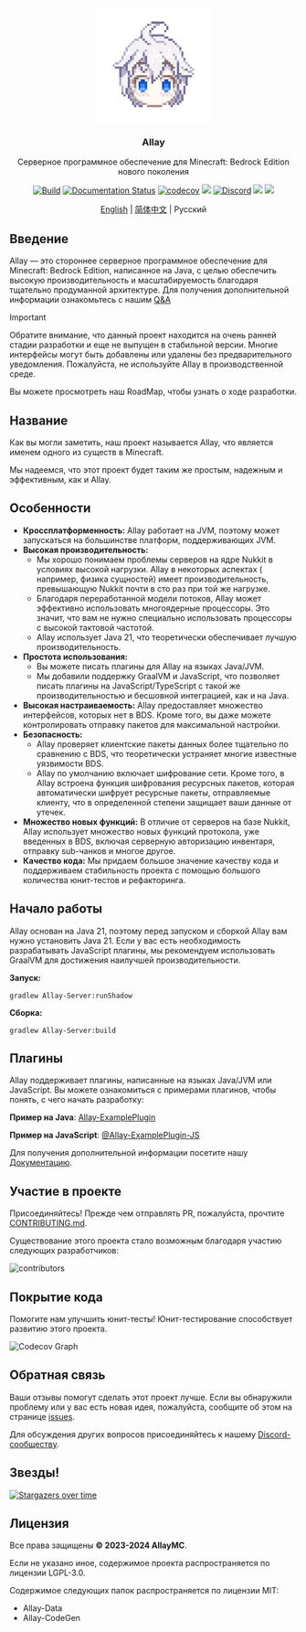 <!-- PROJECT LOGO -->
<br/>
<div align="center">

<a href="https://github.com/AllayMC/Allay">
    <img src="docs/assets/logo/allay-chan-640x.png" alt="Logo" width="200" height="200">
</a>
<h3 align="center">Allay</h3>

Серверное программное обеспечение для Minecraft: Bedrock Edition нового поколения

<a href="https://github.com/AllayMC/Allay/actions"><img src="https://github.com/AllayMC/Allay/actions/workflows/gradle.yml/badge.svg" alt="Build"/></a>
<a href="https://docs.allaymc.org/zh"><img src="https://readthedocs.org/projects/allaymc/badge/?version=latest" alt="Documentation Status"></a>
[![codecov](https://codecov.io/gh/AllayMC/Allay/graph/badge.svg?token=EI8EDEKI51)](https://codecov.io/gh/AllayMC/Allay)
<a href="https://app.codacy.com/gh/AllayMC/Allay/dashboard"><img src="https://app.codacy.com/project/badge/Grade/30e264923da2425a8b777a84b4028334"></a>
<a href="https://discord.gg/ngkkE4hPTU"><img src="https://img.shields.io/discord/1147136608290750526?label=discord&color=7289DA&logo=discord" alt="Discord" /></a>
<a href="https://feedback.minecraft.net/hc/en-us/sections/360001186971-Release-Changelogs"><img src="https://img.shields.io/badge/minecraft-v1.21.20%20(Bedrock)-green" /></a>
<img src="https://img.shields.io/badge/protocol-712-blue">

[English](README.md) | [简体中文](README.zh.md) | Русский
</div>

## Введение

[//]: # (Allay - самое миленькое программное обеспечение в мире!)

Allay — это стороннее серверное программное обеспечение для Minecraft: Bedrock Edition, написанное на Java, с целью
обеспечить высокую производительность и масштабируемость благодаря тщательно продуманной архитектуре. Для получения
дополнительной информации ознакомьтесь с нашим [Q&A](docs/Q&A.zh.md)

> [!IMPORTANT]
> Обратите внимание, что данный проект находится на очень ранней стадии разработки и еще не выпущен в стабильной версии.
> Многие интерфейсы могут быть добавлены или удалены без предварительного уведомления. Пожалуйста, не используйте Allay
> в производственной среде.
>
> Вы можете просмотреть наш RoadMap, чтобы узнать о ходе разработки.

## Название

Как вы могли заметить, наш проект называется Allay, что является именем одного из существ в Minecraft.

Мы надеемся, что этот проект будет таким же простым, надежным и эффективным, как и Allay.

## Особенности

- **Кроссплатформенность:** Allay работает на JVM, поэтому может запускаться на большинстве платформ, поддерживающих
  JVM.
- **Высокая производительность:**
    - Мы хорошо понимаем проблемы серверов на ядре Nukkit в условиях высокой нагрузки. Allay в некоторых аспектах (
      например, физика сущностей) имеет производительность, превышающую Nukkit почти в сто раз при той же нагрузке.
    - Благодаря переработанной модели потоков, Allay может эффективно использовать многоядерные процессоры. Это значит,
      что вам не нужно специально использовать процессоры с высокой тактовой частотой.
    - Allay использует Java 21, что теоретически обеспечивает лучшую производительность.
- **Простота использования:**
    - Вы можете писать плагины для Allay на языках Java/JVM.
    - Мы добавили поддержку GraalVM и JavaScript, что позволяет писать плагины на JavaScript/TypeScript с такой же
      производительностью и бесшовной интеграцией, как и на Java.
- **Высокая настраиваемость:** Allay предоставляет множество интерфейсов, которых нет в BDS. Кроме того, вы даже можете
  контролировать отправку пакетов для максимальной настройки.
- **Безопасность:**
    - Allay проверяет клиентские пакеты данных более тщательно по сравнению с BDS, что теоретически устраняет многие
      известные уязвимости BDS.
    - Allay по умолчанию включает шифрование сети. Кроме того, в Allay встроена функция шифрования ресурсных пакетов,
      которая автоматически шифрует ресурсные пакеты, отправляемые клиенту, что в определенной степени защищает ваши
      данные от утечек.
- **Множество новых функций:** В отличие от серверов на базе Nukkit, Allay использует множество новых функций протокола,
  уже введенных в BDS, включая серверную авторизацию инвентаря, отправку sub-чанков и многое другое.
- **Качество кода:** Мы придаем большое значение качеству кода и поддерживаем стабильность проекта с помощью большого
  количества юнит-тестов и рефакторинга.

## Начало работы

Allay основан на Java 21, поэтому перед запуском и сборкой Allay вам нужно установить Java 21.
Если у вас есть необходимость разрабатывать JavaScript плагины, мы рекомендуем использовать GraalVM для достижения
наилучшей производительности.

**Запуск:**

```shell
gradlew Allay-Server:runShadow
```

**Сборка:**

```shell
gradlew Allay-Server:build
```

## Плагины

Allay поддерживает плагины, написанные на языках Java/JVM или JavaScript. Вы можете ознакомиться с примерами плагинов,
чтобы понять, с чего начать разработку:

**Пример на Java**: [Allay-ExamplePlugin](Allay-ExamplePlugin)

**Пример на JavaScript**: [@Allay-ExamplePlugin-JS](@Allay-ExamplePlugin-JS)

Для получения дополнительной информации посетите нашу [Документацию](https://docs.allaymc.org/zh/).

## Участие в проекте

Присоединяйтесь! Прежде чем отправлять PR, пожалуйста, прочтите [CONTRIBUTING.md](CONTRIBUTING.md).

Существование этого проекта стало возможным благодаря участию следующих разработчиков:

![contributors](https://contrib.rocks/image?repo=AllayMC/Allay)

## Покрытие кода

Помогите нам улучшить юнит-тесты! Юнит-тестирование способствует развитию этого проекта.

![Codecov Graph](https://codecov.io/gh/AllayMC/Allay/graphs/sunburst.svg?token=EI8EDEKI51)

## Обратная связь

Ваши отзывы помогут сделать этот проект лучше. Если вы обнаружили проблему или у вас есть новая идея, пожалуйста,
сообщите об этом на странице [issues](https://github.com/AllayMC/Allay/issues).

Для обсуждения других вопросов присоединяйтесь к нашему [Discord-сообществу](https://discord.gg/ngkkE4hPTU).

## Звезды!

[![Stargazers over time](https://starchart.cc/AllayMC/Allay.svg)](https://starchart.cc/AllayMC/Allay)

## Лицензия

Все права защищены **© 2023-2024 AllayMC**.

Если не указано иное, содержимое проекта распространяется по лицензии LGPL-3.0.

Содержимое следующих папок распространяется по лицензии MIT:

- Allay-Data
- Allay-CodeGen
